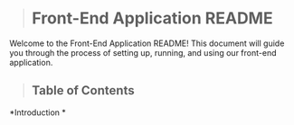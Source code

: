 ># Front-End Application README

Welcome to the Front-End Application README! This document will guide you through the process of setting up, running, and using our front-end application.

>## Table of Contents

*Introduction
*
